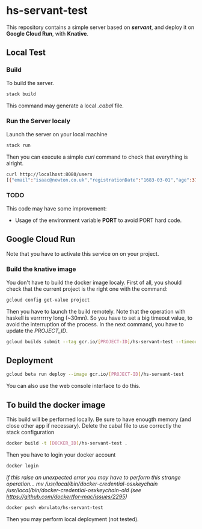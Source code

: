 # hs-servant-test

This repository contains a simple server based on _**servant**_, and deploy it on **Google Cloud Run**, with **Knative**.

## Local Test

### Build
To build the server.
```sh
stack build
```
This command may generate a local *.cabal* file.

### Run the Server localy
Launch the server on your local machine
```sh
stack run
```
Then you can execute a simple *curl* command to check that everything is alright.
```sh
curl http://localhost:8080/users
[{"email":"isaac@newton.co.uk","registrationDate":"1683-03-01","age":372,"name":"Isaac Newton"},{"email":"ae@mc2.org","registrationDate":"1905-12-01","age":136,"name":"Albert Einstein"}]
```
### TODO
This code may have some improvement:
* Usage of the environment variable **PORT** to avoid PORT hard code.

## Google Cloud Run

Note that you have to activate this service on on your project.
### Build the knative image
You don't have to build the docker image localy.
First of all, you should check that the current project is the right one with the command:
```sh
gcloud config get-value project
```
Then you have to launch the build remotely. Note that the operation with haskell is verrrrrry long (~30mn). So you have to set a big timeout value, to avoid the interruption of the process. In the next command, you have to update the *PROJECT_ID*.
```sh
gcloud builds submit --tag gcr.io/[PROJECT-ID]/hs-servant-test --timeout=40m
```
## Deployment
```sh
gcloud beta run deploy --image gcr.io/[PROJECT-ID]/hs-servant-test
```
You can also use the web console interface to do this.


## To build the docker image
This build will be performed locally.
Be sure to have enougth memory (and close other app if necessary).
Delete the cabal file to use correctly the stack configuration
```sh
docker build -t [DOCKER_ID]/hs-servant-test .
```
Then you have to login your docker account
```sh
docker login
```
*if this raise an unexpected error you may have to perform this strange operation...
mv /usr/local/bin/docker-credential-osxkeychain /usr/local/bin/docker-credential-osxkeychain-old
(see https://github.com/docker/for-mac/issues/2295)*

```sh
docker push ebrulato/hs-servant-test
```

Then you may perform local deployment (not tested).
